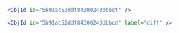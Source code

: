 ```jsx
	<ObjId id="5b91ac53ddf84300243dbbcf" />
```

```jsx
	<ObjId id="5b91ac52ddf84300243dbbcd" label="diff" />
```
